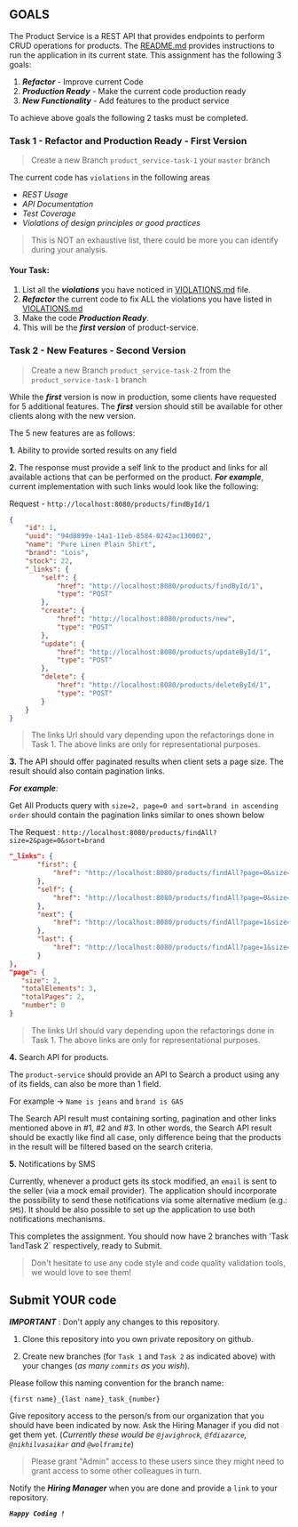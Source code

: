 ## GOALS
The Product Service is a REST API that provides endpoints to perform CRUD operations for products.
The [README.md](README.md) provides instructions to run the application in its current state.
This assignment has the following 3 goals:
1. **_Refactor_** - Improve current Code
2. **_Production Ready_** - Make the current code production ready
3. **_New Functionality_** - Add features to the product service

To achieve above goals the following 2 tasks must be completed.

### Task 1 - Refactor and Production Ready - First Version
> Create a new Branch `product_service-task-1` your `master` branch 

The current code has `violations` in the following areas
- _REST Usage_
- _API Documentation_
- _Test Coverage_
- _Violations of design principles or good practices_

> This is NOT an exhaustive list, there could be more you can identify during your analysis.

#### Your Task:
1. List all the **_violations_** you have noticed in [VIOLATIONS.md](VIOLATIONS.md) file.
2. **_Refactor_** the current code to fix ALL the violations you have listed in [VIOLATIONS.md](VIOLATIONS.md)
3. Make the code **_Production Ready_**.
4. This will be the **_first version_** of product-service. 

### Task 2 - New Features - Second Version
> Create a new Branch `product_service-task-2` from the `product_service-task-1` branch

While the **_first_** version is now in production, some clients have requested for 5 additional features. 
The **_first_** version should still be available for other clients along with the new version.

The 5 new features are as follows:

**1.** Ability to provide sorted results on any field

**2.** The response must provide a self link to the product and links for all available actions that can be performed on the product.
**_For example_**, current implementation with such links would look like the following:

Request - `http://localhost:8080/products/findById/1`
```json
{
    "id": 1,
    "uuid": "94d8899e-14a1-11eb-8584-0242ac130002",
    "name": "Pure Linen Plain Shirt",
    "brand": "Lois",
    "stock": 22,
    "_links": {
        "self": {
            "href": "http://localhost:8080/products/findById/1",
            "type": "POST"
        },
        "create": {
            "href": "http://localhost:8080/products/new",
            "type": "POST"
        },
        "update": {
            "href": "http://localhost:8080/products/updateById/1",
            "type": "POST"
        },
        "delete": {
            "href": "http://localhost:8080/products/deleteById/1",
            "type": "POST"
        }
    }
}    
```
> The links Url should vary depending upon the refactorings done in Task 1. The above links are only for representational purposes.

**3.** The API should offer paginated results when client sets a page size. The result should also contain pagination links. 

**_For example_**: 

Get All Products query with `size=2, page=0 and sort=brand in ascending order` should contain the pagination links similar to ones shown below

The Request : `http://localhost:8080/products/findAll?size=2&page=0&sort=brand`
 ```json
"_links": {
        "first": {
            "href": "http://localhost:8080/products/findAll?page=0&size=2&sort=brand,asc"
        },
        "self": {
            "href": "http://localhost:8080/products/findAll?page=0&size=2&sort=brand,asc"
        },
        "next": {
            "href": "http://localhost:8080/products/findAll?page=1&size=2&sort=brand,asc"
        },
        "last": {
            "href": "http://localhost:8080/products/findAll?page=1&size=2&sort=brand,asc"
        }
 },
 "page": {
    "size": 2,
    "totalElements": 3,
    "totalPages": 2,
    "number": 0
 }
```
> The links Url should vary depending upon the refactorings done in Task 1. The above links are only for representational purposes.

**4.** Search API for products.

The `product-service` should provide an API to Search a product using any of its fields, can also be more than 1 field.

For example -> `Name is jeans` and `brand is GAS`

The Search API result must containing sorting, pagination and other links mentioned above in #1, #2 and #3.
In other words, the Search API result should be exactly like find all case, only difference being that the products in the result will be filtered based on the search criteria.

**5.** Notifications by SMS

Currently, whenever a product gets its stock modified, an `email` is sent to the seller (via a mock email provider).
The application should incorporate the possibility to send these notifications via some alternative medium (e.g.: `SMS`). 
It should be also possible to set up the application to use both notifications mechanisms.

This completes the assignment. You should now have 2 branches with 'Task 1` and `Task 2` respectively, ready to Submit.

> Don't hesitate to use any code style and code quality validation tools, we would love to see them!

## Submit YOUR code

**_IMPORTANT_** : Don't apply any changes to this repository.

1. Clone this repository into you own private repository on github.

2. Create new branches (for `Task 1` and `Task 2` as indicated above) with your changes (_as many `commits` as you wish_). 

Please follow this naming convention for the branch name:

`{first name}_{last name}_task_{number}`

Give repository access to the person/s from our organization that you should have been indicated by now. 
Ask the Hiring Manager if you did not get them yet. (_Currently these would be `@javighrock`, `@fdiazarce`, `@nikhilvasaikar` and `@wolframite`_)

> Please grant "Admin" access to these users since they might need to grant access to some other colleagues in turn.

Notify the **_Hiring Manager_** when you are done and provide a `link` to your repository.

**_`Happy Coding !`_**
